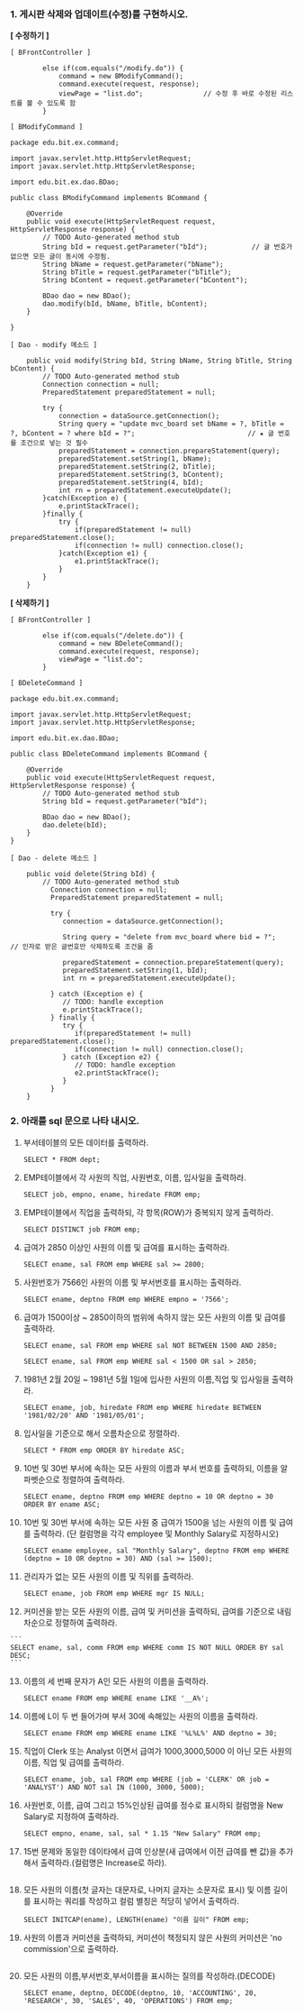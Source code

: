 ### 1. 게시판 삭제와 업데이트(수정)를 구현하시오.

**[ 수정하기 ]**

```
[ BFrontController ]

		else if(com.equals("/modify.do")) {
			command = new BModifyCommand();
			command.execute(request, response);
			viewPage = "list.do";				// 수정 후 바로 수정된 리스트를 볼 수 있도록 함
		}
```

```
[ BModifyCommand ]

package edu.bit.ex.command;

import javax.servlet.http.HttpServletRequest;
import javax.servlet.http.HttpServletResponse;

import edu.bit.ex.dao.BDao;

public class BModifyCommand implements BCommand {

	@Override
	public void execute(HttpServletRequest request, HttpServletResponse response) {
		// TODO Auto-generated method stub
		String bId = request.getParameter("bId");			// 글 번호가 없으면 모든 글이 동시에 수정됨.
		String bName = request.getParameter("bName");
		String bTitle = request.getParameter("bTitle");
		String bContent = request.getParameter("bContent");
		
		BDao dao = new BDao();
		dao.modify(bId, bName, bTitle, bContent);
	}

}
```

```
[ Dao - modify 메소드 ]

	public void modify(String bId, String bName, String bTitle, String bContent) {
		// TODO Auto-generated method stub
		Connection connection = null;
		PreparedStatement preparedStatement = null;
		
		try {
			connection = dataSource.getConnection();
			String query = "update mvc_board set bName = ?, bTitle = ?, bContent = ? where bId = ?";							// ★ 글 번호를 조건으로 넣는 것 필수
			preparedStatement = connection.prepareStatement(query);
			preparedStatement.setString(1, bName);
			preparedStatement.setString(2, bTitle);
			preparedStatement.setString(3, bContent);
			preparedStatement.setString(4, bId);
			int rn = preparedStatement.executeUpdate();
		}catch(Exception e) {
			e.printStackTrace();
		}finally {
			try {
				if(preparedStatement != null) preparedStatement.close();
				if(connection != null) connection.close();
			}catch(Exception e1) {
				e1.printStackTrace();
			}
		}
	}
```

**[ 삭제하기 ]**

```
[ BFrontController ]

		else if(com.equals("/delete.do")) {
			command = new BDeleteCommand();
			command.execute(request, response);
			viewPage = "list.do";
		}
```

```
[ BDeleteCommand ]

package edu.bit.ex.command;

import javax.servlet.http.HttpServletRequest;
import javax.servlet.http.HttpServletResponse;

import edu.bit.ex.dao.BDao;

public class BDeleteCommand implements BCommand {

	@Override
	public void execute(HttpServletRequest request, HttpServletResponse response) {
		// TODO Auto-generated method stub
		String bId = request.getParameter("bId");
		
		BDao dao = new BDao();
		dao.delete(bId);
	}
}
```

```
[ Dao - delete 메소드 ]

	public void delete(String bId) {
		// TODO Auto-generated method stub
	      Connection connection = null;
	      PreparedStatement preparedStatement = null;		
	      
	      try {
	         connection = dataSource.getConnection();		
	         
	         String query = "delete from mvc_board where bid = ?";		 	// 인자로 받은 글번호만 삭제하도록 조건을 줌
	         															
	         preparedStatement = connection.prepareStatement(query);
	         preparedStatement.setString(1, bId);
	         int rn = preparedStatement.executeUpdate();
	         
	      } catch (Exception e) {
	         // TODO: handle exception
	         e.printStackTrace();
	      } finally {
	         try {
	            if(preparedStatement != null) preparedStatement.close();
	            if(connection != null) connection.close();
	         } catch (Exception e2) {
	            // TODO: handle exception
	            e2.printStackTrace();
	         }
	      }
	}
```



### 2. 아래를 sql 문으로 나타 내시오.

1. 부서테이블의 모든 데이터를 출력하라.

   ```
   SELECT * FROM dept;
   ```

   

2. EMP테이블에서 각 사원의 직업, 사원번호, 이름, 입사일을 출력하라.

   ```
   SELECT job, empno, ename, hiredate FROM emp;
   ```

   

3. EMP테이블에서 직업을 출력하되, 각 항목(ROW)가 중복되지 않게 출력하라.

   ```
   SELECT DISTINCT job FROM emp;
   ```

   

4. 급여가 2850 이상인 사원의 이름 및 급여를 표시하는 출력하라.

   ```
   SELECT ename, sal FROM emp WHERE sal >= 2800;
   ```

   

5. 사원번호가 7566인 사원의 이름 및 부서번호를 표시하는 출력하라.

   ```
   SELECT ename, deptno FROM emp WHERE empno = '7566';
   ```

   

6. 급여가 1500이상 ~ 2850이하의 범위에 속하지 않는 모든 사원의 이름 및 급여를 출력하라.

   ```
   SELECT ename, sal FROM emp WHERE sal NOT BETWEEN 1500 AND 2850;
   
   SELECT ename, sal FROM emp WHERE sal < 1500 OR sal > 2850;
   ```

   

7. 1981년 2월 20일 ~ 1981년 5월 1일에 입사한 사원의 이름,직업 및 입사일을 출력하라.

   ```
   SELECT ename, job, hiredate FROM emp WHERE hiredate BETWEEN '1981/02/20' AND '1981/05/01';
   ```

   

8. 입사일을 기준으로 해서 오름차순으로 정렬하라.

   ```
   SELECT * FROM emp ORDER BY hiredate ASC;
   ```

   

9. 10번 및 30번 부서에 속하는 모든 사원의 이름과 부서 번호를 출력하되, 이름을 알파벳순으로 정렬하여 출력하라.

   ```
   SELECT ename, deptno FROM emp WHERE deptno = 10 OR deptno = 30 ORDER BY ename ASC;
   ```

   

10. 10번 및 30번 부서에 속하는 모든 사원 중 급여가 1500을 넘는 사원의 이름 및 급여를 출력하라. (단 컬럼명을 각각 employee 및 Monthly Salary로 지정하시오)

    ```
    SELECT ename employee, sal "Monthly Salary", deptno FROM emp WHERE (deptno = 10 OR deptno = 30) AND (sal >= 1500);
    ```

    

11. 관리자가 없는 모든 사원의 이름 및 직위를 출력하라.

    ```
    SELECT ename, job FROM emp WHERE mgr IS NULL;
    ```

    

12.  커미션을 받는 모든 사원의 이름, 급여 및 커미션을 출력하되, 급여를 기준으로 내림차순으로 정렬하여 출력하라.

    ```
    SELECT ename, sal, comm FROM emp WHERE comm IS NOT NULL ORDER BY sal DESC;
    ```

    

13. 이름의 세 번째 문자가 A인 모든 사원의 이름을 출력하라.

    ```
    SELECT ename FROM emp WHERE ename LIKE '__A%';
    ```

    

14. 이름에 L이 두 번 들어가며 부서 30에 속해있는 사원의 이름을 출력하라.

    ```
    SELECT ename FROM emp WHERE ename LIKE '%L%L%' AND deptno = 30;
    ```

    

15. 직업이 Clerk 또는 Analyst 이면서 급여가 1000,3000,5000 이 아닌 모든 사원의 이름, 직업 및 급여를 출력하라.

    ```
    SELECT ename, job, sal FROM emp WHERE (job = 'CLERK' OR job = 'ANALYST') AND NOT sal IN (1000, 3000, 5000);
    ```

    

16. 사원번호, 이름, 급여 그리고 15%인상된 급여를 정수로 표시하되 컬럼명을 New Salary로 지정하여 출력하라.

    ```
    SELECT empno, ename, sal, sal * 1.15 "New Salary" FROM emp;
    ```

    

17. 15번 문제와 동일한 데이타에서 급여 인상분(새 급여에서 이전 급여를 뺀 값)을 추가해서 출력하라.(컬럼명은 Increase로 하라).

    ```
    
    ```

    

18. 모든 사원의 이름(첫 글자는 대문자로, 나머지 글자는 소문자로 표시) 및 이름 길이를 표시하는 쿼리를 작성하고 컬럼 별칭은 적당히 넣어서 출력하라.

    ```
    SELECT INITCAP(ename), LENGTH(ename) "이름 길이" FROM emp;
    ```

    

19. 사원의 이름과 커미션을 출력하되, 커미션이 책정되지 않은 사원의 커미션은 'no commission'으로 출력하라.

    ```
    
    ```

    

20. 모든 사원의 이름,부서번호,부서이름을 표시하는 질의를 작성하라.(DECODE)

    ```
    SELECT ename, deptno, DECODE(deptno, 10, 'ACCOUNTING', 20, 'RESEARCH', 30, 'SALES', 40, 'OPERATIONS') FROM emp;
    ```

    

### 



